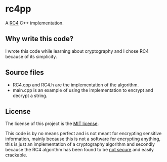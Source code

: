 # rc4pp
A [RC4](https://en.wikipedia.org/wiki/RC4) C++ implementation.
## Why write this code?
I wrote this code while learning about cryptography and I chose RC4 because of its simplicity.

## Source files
- RC4.cpp and RC4.h are the implementation of the algorithm.
- main.cpp is an example of using the implementation to encrypt and decrypt a string.
## License
The license of this project is the [MIT license](https://opensource.org/licenses/MIT).

This code is by no means perfect and is not meant for encrypting sensitive information, mainly because this is not a software for encrypting anything, this is just an implementation of a cryptography algorithm and secondly because the RC4 algorithm has been found to be [not secure](https://en.wikipedia.org/wiki/RC4#Security) and easily crackable.

